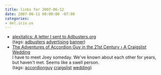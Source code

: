 ```yaml
---
title: links for 2007-06-12
date: 2007-06-11 00:00:00 -07:00
categories:
- del.icio.us
---
```


<ul class="delicious">
    <li>
        <div class="delicious-link"><a href="http://alexitalics.livejournal.com/11991.html">alexitalics: A letter I sent to Adbusters.org</a></div>
        <div class="delicious-tags">(tags: <a href="http://del.icio.us/torrez/adbusters">adbusters</a> <a href="http://del.icio.us/torrez/advertising">advertising</a> <a href="http://del.icio.us/torrez/banner">banner</a>)</div>
    </li>
    <li>
        <div class="delicious-link"><a href="http://joeydevilla.com/2007/06/11/a-craigslist-wedding/">The Adventures of Accordion Guy in the 21st Century › A Craigslist Wedding</a></div>
        <div class="delicious-extended">I have to meet Joey someday. We've known about each other for years, but haven't met. Seems like a swell person.</div>
        <div class="delicious-tags">(tags: <a href="http://del.icio.us/torrez/accordionguy">accordionguy</a> <a href="http://del.icio.us/torrez/craigslist">craigslist</a> <a href="http://del.icio.us/torrez/wedding">wedding</a>)</div>
    </li>
</ul>
